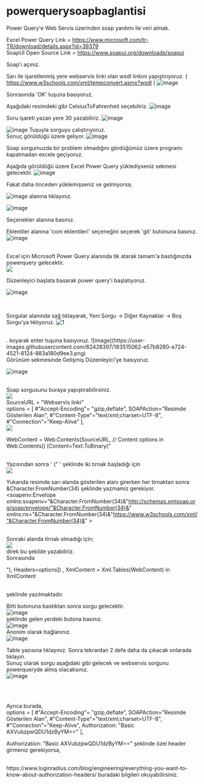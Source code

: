# powerquerysoapbaglantisi
Power Query'e Web Servis üzerinden soap yardımı ile veri almak.

Excel Power Query Link = https://www.microsoft.com/tr-TR/download/details.aspx?id=39379
<br>
SoapUI Open Source Link = https://www.soapui.org/downloads/soapui

Soap'ı açınız.

Sarı ile işaretlenmiş yere webservis linki olan wsdl linkini yapıştırıyoruz. ( https://www.w3schools.com/xml/tempconvert.asmx?wsdl )
![image](https://user-images.githubusercontent.com/62428397/183509813-a9991ab3-f35d-4bb9-aefa-1f4bf40f6018.png)

Sonrasında 'OK' tuşuna basıyoruz.

Aşağıdaki resimdeki gibi CelsiusToFahrenheit seçebiliriz.
![image](https://user-images.githubusercontent.com/62428397/183510117-30400af2-16f6-4a24-a948-69282e11ec42.png)

Soru işareti yazan yere 30 yazabiliriz.
![image](https://user-images.githubusercontent.com/62428397/183510296-3e45f1c0-ced0-4c1c-9fa6-bdcec5384ff5.png)

![image](https://user-images.githubusercontent.com/62428397/183510374-97d91be3-a28a-48f1-ad8f-bd6bb13adbfe.png) Tuşuyla sorguyu çalıştırıyoruz.
<br>
Sonuç görüldüğü üzere geliyor.
![image](https://user-images.githubusercontent.com/62428397/183510538-3bbf66a7-623c-4276-bde4-aa2036486d63.png)

Soap sorgumuzda bir problem olmadığını gördüğümüz üzere programı kapatmadan excele geçiyoruz.


Aşağıda görüldüğü üzere Excel Power Query yüklediyseniz sekmesi gelecektir.
![image](https://user-images.githubusercontent.com/62428397/183510776-b32cc996-6c18-4457-ac2b-61bea29d2e9f.png)

Fakat daha önceden yüklemişseniz ve gelmiyorsa;

![image](https://user-images.githubusercontent.com/62428397/183510936-a4783169-6652-4b05-9bd4-81f6489ff122.png) alanına tıklayınız.
<br>

![image](https://user-images.githubusercontent.com/62428397/183511000-e86c69b3-3c24-4917-8505-b9ddd2ac32e7.png)

Seçenekler alanına basınız.

Eklentiler alanına 'com eklentileri' seçeneğini seçerek 'git' butonuna basınız.
![image](https://user-images.githubusercontent.com/62428397/183511374-3f2b6e4c-2d93-43ab-95ba-496d207c9282.png)

<br>
Excel için Microsoft Power Query alanında tik atarak tamam'a bastığınızda powerquery gelecektir.
<br>
<img src="https://user-images.githubusercontent.com/62428397/183511734-33271a5c-af8b-4552-983f-8090b7e4af6b.png">
<br>

Düzenleyici başlata basarak power query'i başlatıyoruz.

![image](https://user-images.githubusercontent.com/62428397/183514436-a29ac970-7562-4f3f-a9a2-263129cdb4e2.png)

<br>

Sorgular alanında sağ tıklayarak, Yeni Sorgu -> Diğer Kaynaklar -> Boş Sorgu'ya tıklıyoruz.
![1](https://user-images.githubusercontent.com/62428397/183514815-d3426629-a2c8-441c-bb51-6661b4023ae3.png)

<br>
. koyarak enter tuşuna basıyoruz.
![image](https://user-images.githubusercontent.com/62428397/183515062-e57b8280-e724-4521-8124-883a180d9ee3.png)

<br>
Görünüm sekmesinde Gelişmiş Düzenleyici'ye basıyoruz.

![image](https://user-images.githubusercontent.com/62428397/183515161-437a5f01-fabd-4211-af4c-d56734897f27.png)

<br>
Soap sorgusunu buraya yapıştırabilirsiniz.
<br>
<img src="https://user-images.githubusercontent.com/62428397/183515448-8067778e-0fcd-4845-8fb6-8e5f1989613b.png">
<br>
SourceURL = "Webservis linki"
<br>
options = [ 
            #"Accept-Encoding"= "gzip,deflate",
            SOAPAction="Resimde Gösterilen Alan", 
            #"Content-Type"="text/xml;charset=UTF-8",
            #"Connection"="Keep-Alive"
          ],
<br>          
<img src="https://user-images.githubusercontent.com/62428397/183515683-b5f4dfb1-a93b-4e65-813b-bf9c43c63577.png">
      
<br>

WebContent = Web.Contents(SourceURL, 
// Content options in Web.Contents() 
    [Content=Text.ToBinary("

<br>
Yazısından sonra ' (" ' şeklinde iki tırnak başladığı için
<br>

<img src="https://user-images.githubusercontent.com/62428397/183515940-d7d02ef6-2594-496e-b461-072bbaced8bc.png">

Yukarıda resimde sarı alanda gösterilen alanı girerken her tirnaktan sonra &Character.FromNumber(34) şeklinde yazmamiz gerekiyor.
<br>
<soapenv:Envelope xmlns:soapenv="&Character.FromNumber(34)&"http://schemas.xmlsoap.org/soap/envelope/"&Character.FromNumber(34)&" xmlns:ns="&Character.FromNumber(34)&"https://www.w3schools.com/xml/"&Character.FromNumber(34)&" >

<br>
Sonraki alanda tirnak olmadığı için;
<br>
<img src="https://user-images.githubusercontent.com/62428397/183516097-3b3e7cbb-4fc7-43c7-a816-dc474ef90a1e.png">
<br>
direk bu şekilde yazabiliriz.

<br>
Sonrasında 
<br>

"), 
Headers=options]) ,
XmlContent = Xml.Tables(WebContent)
in
    XmlContent
    
<br>
şeklinde yazılmaktadır.
<br>

Bitti butonuna bastıktan sonra sorgu gelecektir.
<br>
![image](https://user-images.githubusercontent.com/62428397/183516487-38afc9c6-cd89-4aad-875f-39b440b74990.png)
<br>
şeklinde gelen yerdeki butona basınız.
<br>
![image](https://user-images.githubusercontent.com/62428397/183516550-5a9591c4-4c4d-4e3a-b125-e101e31c4d6e.png)
<br>
Anonim olarak bağlanınız.
<br>
![image](https://user-images.githubusercontent.com/62428397/183516602-7a9b4c47-65a9-43dd-b278-56652a4ff048.png)
<br>

Table yazısına tıklayınız. Sonra tekrardan 2 defa daha da çıkacak onlarada tıklayın.
<br>
Sonuç olarak sorgu aşağıdaki gibi gelecek ve webservis sorgunu powerqueryde almış olacaksınız.
<br>
![image](https://user-images.githubusercontent.com/62428397/183516769-e885ad02-0a4a-4311-8f8e-d2a7ac5498c1.png)



<br>
<br>

Ayrıca burada,
<br>
options = [ 
            #"Accept-Encoding"= "gzip,deflate",
            SOAPAction="Resimde Gösterilen Alan", 
            #"Content-Type"="text/xml;charset=UTF-8",
            #"Connection"="Keep-Alive",
            Authorization: "Basic AXVubzpwQDU1dzByYM=="
          ],
<br>          

Authorization: "Basic AXVubzpwQDU1dzByYM==" şeklinde özel header girmeniz gerekiyorsa,

<br>
https://www.loginradius.com/blog/engineering/everything-you-want-to-know-about-authorization-headers/ buradaki bilgileri okuyabilirsiniz.
<br>












